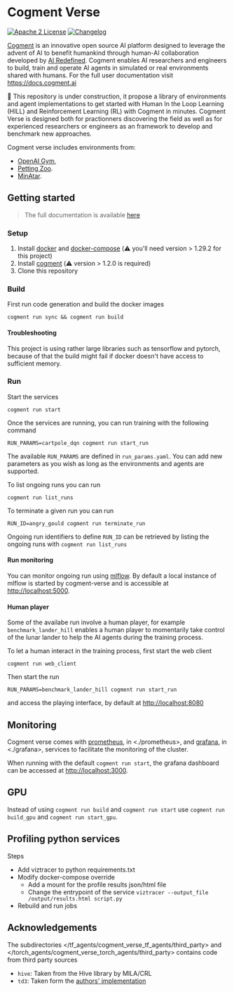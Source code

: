 # Cogment Verse

[![Apache 2 License](https://img.shields.io/badge/license-Apache%202-green?style=flat-square)](./LICENSE) [![Changelog](https://img.shields.io/badge/-Changelog%20-blueviolet?style=flat-square)](./CHANGELOG.md)

[Cogment](https://cogment.ai) is an innovative open source AI platform designed to leverage the advent of AI to benefit humankind through human-AI collaboration developed by [AI Redefined](https://ai-r.com). Cogment enables AI researchers and engineers to build, train and operate AI agents in simulated or real environments shared with humans. For the full user documentation visit <https://docs.cogment.ai>

🚧 This repository is under construction, it propose a library of environments and agent implementations to get started with Human In the Loop Learning (HILL) and Reinforcement Learning (RL) with Cogment in minutes. Cogment Verse is designed both for practionners discovering the field as well as for experienced researchers or engineers as an framework to develop and benchmark new approaches.

Cogment verse includes environments from:

- [OpenAI Gym](https://gym.openai.com),
- [Petting Zoo](https://www.pettingzoo.ml).
- [MinAtar](https://github.com/kenjyoung/MinAtar).

## Getting started

> The full documentation is available [here](./docs/index.md)

### Setup

1. Install [docker](https://docs.docker.com/desktop/#download-and-install) and [docker-compose](https://docs.docker.com/compose/install/#install-compose) (⚠️ you'll need version > 1.29.2 for this project)
2. Install [cogment](https://docs.cogment.ai/introduction/installation/) (⚠️ version > 1.2.0 is required)
3. Clone this repository

### Build

First run code generation and build the docker images

```console
cogment run sync && cogment run build
```

#### Troubleshooting

This project is using rather large libraries such as tensorflow and pytorch, because of that the build might fail if docker doesn't have access to sufficient memory. 

### Run

Start the services

```console
cogment run start
```

Once the services are running, you can run training with the following command

```console
RUN_PARAMS=cartpole_dqn cogment run start_run
```

The available `RUN_PARAMS` are defined in `run_params.yaml`. You can add new parameters as you wish as long as the environments and agents are supported.

To list ongoing runs you can run

```console
cogment run list_runs
```

To terminate a given run you can run

```console
RUN_ID=angry_gould cogment run terminate_run
```

Ongoing run identifiers to define `RUN_ID` can be retrieved by listing the ongoing runs with `cogment run list_runs`

#### Run monitoring

You can monitor ongoing run using [mlflow](https://mlflow.org). By default a local instance of mlflow is started by cogment-verse and is accessible at <http://localhost:5000>.

#### Human player

Some of the availabe run involve a human player, for example `benchmark_lander_hill` enables a human player to momentarily take control of the lunar lander to help the AI agents during the training process.

To let a human interact in the training process, first start the web client

```console
cogment run web_client
```

Then start the run

```console
RUN_PARAMS=benchmark_lander_hill cogment run start_run
```

and access the playing interface, by default at <http://localhost:8080>

## Monitoring

Cogment verse comes with [prometheus](https://prometheus.io), in <./prometheus>, and [grafana](https://grafana.com), in <./grafana>, services to facilitate the monitoring of the cluster.

When running with the default `cogment run start`, the grafana dashboard can be accessed at <http://localhost:3000>.

## GPU

Instead of using `cogment run build` and `cogment run start` use `cogment run build_gpu` and `cogment run start_gpu`.

## Profiling python services

Steps

- Add viztracer to python requirements.txt
- Modify docker-compose override
  - Add a mount for the profile results json/html file
  - Change the entrypoint of the service `viztracer --output_file /output/results.html script.py`
- Rebuild and run jobs

## Acknowledgements

The subdirectories </tf_agents/cogment_verse_tf_agents/third_party> and </torch_agents/cogment_verse_torch_agents/third_party> contains code from third party sources

- `hive`: Taken from the Hive library by MILA/CRL
- `td3`: Taken form the [authors' implementation](https://github.com/sfujim/TD3)
